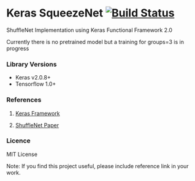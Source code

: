 # Keras SqueezeNet [![Build Status](https://travis-ci.org/scheckmedia/keras-shufflenet.svg?branch=master)](https://travis-ci.org/scheckmedia/keras-shufflenet)
ShuffleNet Implementation using Keras Functional Framework 2.0

Currently there is no pretrained model but a training for groups=3 is in progress


### Library Versions

- Keras v2.0.8+
- Tensorflow 1.0+


### References

1) [Keras Framework](www.keras.io)

2) [ShuffleNet Paper](https://arxiv.org/pdf/1707.01083.pdf)


### Licence 

MIT License 

Note: If you find this project useful, please include reference link in your work.